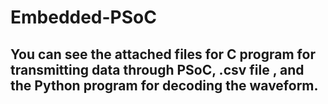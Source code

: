 # Embedded-PSoC
## You can see the attached files for C program for transmitting data through PSoC, .csv file , and the Python program for decoding the waveform.
